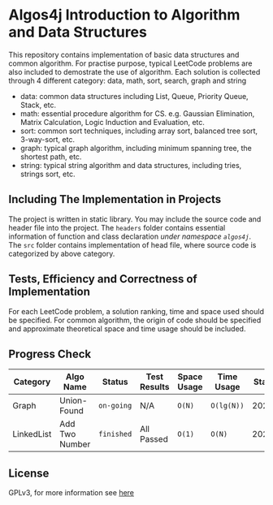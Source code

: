 # Algos4j Introduction to Algorithm and Data Structures
This repository contains implementation of basic data structures and common algorithm. For practise purpose, typical
LeetCode problems are also included to demostrate the use of algorithm. Each solution is collected through 4 different category:
data, math, sort, search, graph and string

- data: common data structures including List, Queue, Priority Queue, Stack, etc.
- math: essential procedure algorithm for CS. e.g. Gaussian Elimination, Matrix Calculation, Logic Induction and Evaluation, etc.
- sort: common sort techniques, including array sort, balanced tree sort, 3-way-sort, etc.
- graph: typical graph algorithm, including minimum spanning tree, the shortest path, etc.
- string: typical string algorithm and data structures, including tries, strings sort, etc.

## Including The Implementation in Projects
The project is written in static library. You may include the source code and header file into the project. The `headers` folder
contains essential information of function and class declaration *under namespace `algos4j`*. The `src` folder contains
implementation of head file, where source code is categorized by above category.

## Tests, Efficiency and Correctness of Implementation
For each LeetCode problem, a solution ranking, time and space used should be specified. For common algorithm, the origin of code
should be specified and approximate theoretical space and time usage should be included.

## Progress Check
Category | Algo Name               | Status     | Test Results | Space Usage     | Time Usage        | Start Date| Reference
---------|-------------------------|------------|--------------|-----------------|-------------------|-----------|----------
Graph    | Union-Found             | `on-going` | N/A          | ```O(N)```      | ```O(lg(N))```    | 2022/5/16 | *Algos4*
LinkedList| Add Two Number         | `finished` | All Passed   | ```O(1)```      | ```O(N)```        | 2022/5/17 | https://leetcode.cn/problems/add-two-numbers/


## License
GPLv3, for more information see [here](https://choosealicense.com/licenses/gpl-3.0/#)